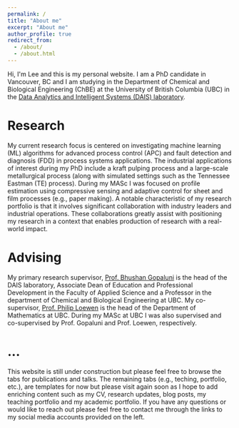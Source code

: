 ```yaml
---
permalink: /
title: "About me"
excerpt: "About me"
author_profile: true
redirect_from: 
  - /about/
  - /about.html
---
```


Hi, I'm Lee and this is my personal website. I am a PhD candidate in Vancouver, BC and I am studying in the Department of Chemical and Biological Engineering (ChBE) at the University of British Columbia (UBC) in the [Data Analytics and Intelligent Systems (DAIS) laboratory](https://dais.chbe.ubc.ca/). 


Research
========

My current research focus is centered on investigating machine learning (ML) algorithms for advanced process control (APC) and fault detection and diagnosis (FDD) in process systems applications. The industrial applications of interest during my PhD include a kraft pulping process and a large-scale metallurgical process (along with simulated settings such as the Tennessee Eastman (TE) process). During my MASc I was focused on profile estimation using compressive sensing and adaptive control for sheet and film processes (e.g., paper making). A notable characteristic of my research portfolio is that it involves significant collaboration with industry leaders and industrial operations. These collaborations greatly assist with positioning my research in a context that enables production of research with a real-world impact.


Advising
========

My primary research supervisor, [Prof. Bhushan Gopaluni](https://www.chbe.ubc.ca/profile/bhushan-gopaluni/) is the head of the DAIS laboratory, Associate Dean of Education and Professional Development in the Faculty of Applied Science and a Professor in the department of Chemical and Biological Engineering at UBC. My co-supervisor, [Prof. Philip Loewen](https://www.math.ubc.ca/~loew/) is the head of the Department of Mathematics at UBC. During my MASc at UBC I was also supervised and co-supervised by Prof. Gopaluni and Prof. Loewen, respectively.


...
===


This website is still under construction but please feel free to browse the tabs for publications and talks. The remaining tabs (e.g., teching, portfolio, etc.), are templates for now but please visit again soon as I hope to add enriching content such as my CV, research updates, blog posts, my teaching portfolio and my academic portfolio. If you have any questions or would like to reach out please feel free to contact me through the links to my social media accounts provided on the left. 




